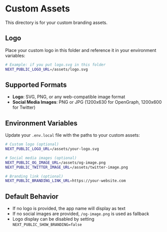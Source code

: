 # Custom Assets

This directory is for your custom branding assets.

## Logo

Place your custom logo in this folder and reference it in your environment variables:

```bash
# Example: if you put logo.svg in this folder
NEXT_PUBLIC_LOGO_URL=/assets/logo.svg
```

## Supported Formats

- **Logo**: SVG, PNG, or any web-compatible image format
- **Social Media Images**: PNG or JPG (1200x630 for OpenGraph, 1200x600 for Twitter)

## Environment Variables

Update your `.env.local` file with the paths to your custom assets:

```bash
# Custom logo (optional)
NEXT_PUBLIC_LOGO_URL=/assets/your-logo.svg

# Social media images (optional)
NEXT_PUBLIC_OG_IMAGE_URL=/assets/og-image.png
NEXT_PUBLIC_TWITTER_IMAGE_URL=/assets/twitter-image.png

# Branding link (optional)
NEXT_PUBLIC_BRANDING_LINK_URL=https://your-website.com
```

## Default Behavior

- If no logo is provided, the app name will display as text
- If no social images are provided, `/og-image.png` is used as fallback
- Logo display can be disabled by setting `NEXT_PUBLIC_SHOW_BRANDING=false`